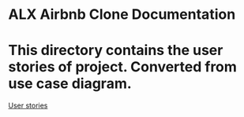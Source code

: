 # ALX Airbnb Clone Documentation

# This directory contains the user stories of  project. Converted from use case diagram.

[User stories](user-stories)